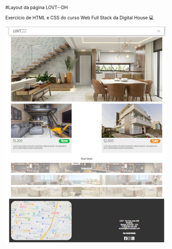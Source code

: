 #Layout da página LOVT--DH 

Exercício de HTML e CSS do curso Web Full Stack da Digital House 💻

<img src="./img/tela-LOVT.png" alt="">




